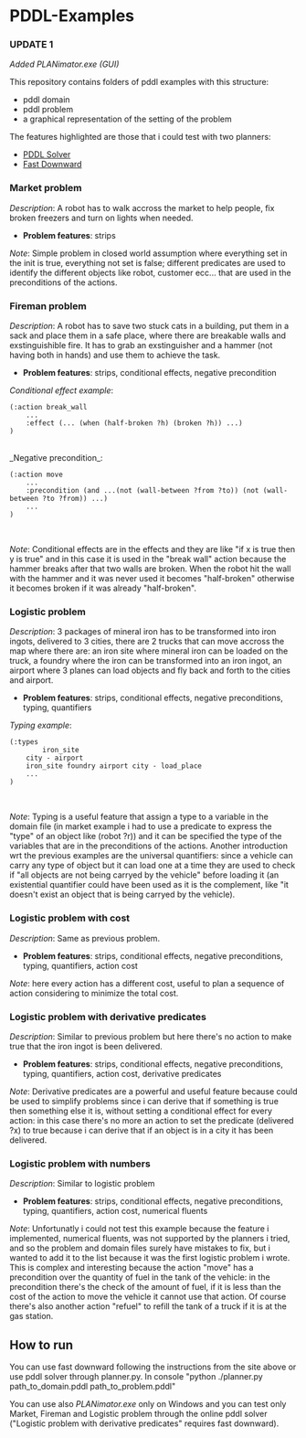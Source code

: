 # PDDL-Examples

### UPDATE 1
_Added PLANimator.exe (GUI)_

This repository contains folders of pddl examples with this structure:
- pddl domain
- pddl problem
- a graphical representation of the setting of the problem

The features highlighted are those that i could test with two planners:
- [PDDL Solver](http://solver.planning.domains/)
- [Fast Downward](http://www.fast-downward.org/)  

  
### Market problem
_Description_: A robot has to walk accross the market to help people, fix broken freezers and turn on lights when needed.

  - **Problem features**: strips

_Note_: Simple problem in closed world assumption where everything set in the init is true, everything not set is false; different predicates are used to identify the different objects like robot, customer ecc...
	that are used in the preconditions of the actions.  

  
### Fireman problem
_Description_: A robot has to save two stuck cats in a building, put them in a sack and place them in a safe place, where there are breakable walls and exstinguishible fire.
	It has to grab an exstinguisher and a hammer (not having both in hands) and use them to achieve the task.

  - **Problem features**: strips, conditional effects, negative precondition

_Conditional effect example_:<br/>

	(:action break_wall
		...
		:effect (... (when (half-broken ?h) (broken ?h)) ...)
	)
<br/>
_Negative precondition_:<br/>

	(:action move
		...
		:precondition (and ...(not (wall-between ?from ?to)) (not (wall-between ?to ?from)) ...)
		...
	)
<br/>

_Note_: Conditional effects are in the effects and they are like "if x is true then y is true" and in this case it is used in the "break wall" action because the hammer breaks after that
	two walls are broken. When the robot hit the wall with the hammer and it was never used it becomes "half-broken" otherwise it becomes broken if it was already "half-broken".  

  
### Logistic problem
_Description_: 3 packages of mineral iron has to be transformed into iron ingots, delivered to 3 cities, there are 2 trucks that can move accross the map where there are:
	an iron site where mineral iron can be loaded on the truck, a foundry where the iron can be transformed into an iron ingot,
	an airport where 3 planes can load objects and fly back and forth to the cities and airport.
  
  - **Problem features**: strips, conditional effects, negative preconditions, typing, quantifiers
  
_Typing example_:<br/>

	(:types
        	iron_site
		city - airport
		iron_site foundry airport city - load_place
		...
	)
<br/>  

_Note_: Typing is a useful feature that assign a type to a variable in the domain file (in market example i had to use a predicate to express the "type" of an object like (robot ?r))
	and it can be specified the type of the variables that are in the preconditions of the actions. Another introduction wrt the previous examples 
	are the universal quantifiers: since a vehicle can carry any type of object but it can load one at a time they are used to check if "all objects are not being carryed by the vehicle"
	before loading it (an existential quantifier could have been used as it is the complement, like "it doesn't exist an object that is being carryed by the vehicle).  

  
### Logistic problem with cost
_Description_: Same as previous problem.

  - **Problem features**: strips, conditional effects, negative preconditions, typing, quantifiers, action cost

_Note_: here every action has a different cost, useful to plan a sequence of action considering to minimize the total cost.  

  
### Logistic problem with derivative predicates
_Description_: Similar to previous problem but here there's no action to make true that the iron ingot is been delivered.

  - **Problem features**: strips, conditional effects, negative preconditions, typing, quantifiers, action cost, derivative predicates

_Note_: Derivative predicates are a powerful and useful feature because could be used to simplify problems since i can derive that
  	if something is true then something else it is, without setting a conditional effect for every action: in this case
  	there's no more an action to set the predicate (delivered ?x) to true because i can derive that if an object is in a city it has been delivered.  

  
### Logistic problem with numbers
_Description_: Similar to logistic problem

  - **Problem features**: strips, conditional effects, negative preconditions, typing, quantifiers, action cost, numerical fluents

_Note_: Unfortunatly i could not test this example because the feature i implemented, numerical fluents, was not supported by the planners i tried,
	and so the problem and domain files surely have mistakes to fix, but i wanted to add it to the list because it was the first logistic problem i wrote.
	This is complex and interesting because the action "move" has a precondition over the quantity of fuel in the tank of the vehicle: in the precondition
	there's the check of the amount of fuel, if it is less than the cost of the action to move the vehicle it cannot use that action. Of course there's
	also another action "refuel" to refill the tank of a truck if it is at the gas station.




## How to run
You can use fast downward following the instructions from the site above or use pddl solver through planner.py.
In console "python ./planner.py path_to_domain.pddl path_to_problem.pddl"

You can use also *PLANimator.exe* only on Windows and you can test only Market, Fireman and Logistic problem through the online pddl solver
("Logistic problem with derivative predicates" requires fast downward).
